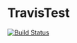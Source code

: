 # TravisTest

[![Build Status](https://travis-ci.org/TomDobbelaere/TravisTest.svg?branch=master)](https://travis-ci.org/TomDobbelaere/TravisTest)
